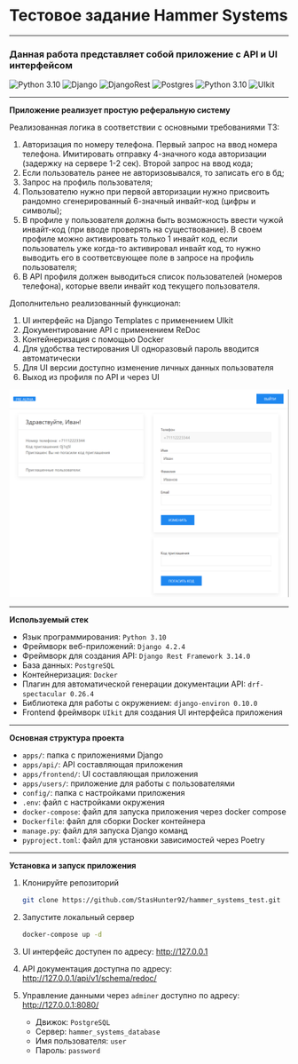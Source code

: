 # Тестовое задание Hammer Systems

______________________________________

### Данная работа представляет собой приложение c API и UI интерфейсом

<p align="left">
<img src="https://img.shields.io/badge/python_3.10-3670A0?style=flat-square&logo=python&logoColor=ffdd54" alt="Python 3.10">
<img src="https://img.shields.io/badge/django-%23092E20.svg?style=flat-square&logo=django&logoColor=white" alt="Django">
<img src="https://img.shields.io/badge/DJANGO-REST-ff1709?style=flat-square&logo=django&logoColor=white&color=ff1709&labelColor=gray" alt="DjangoRest">
<img src="https://img.shields.io/badge/postgres-%23316192.svg?style=flat-square&logo=postgresql&logoColor=white" alt="Postgres">
<img src="https://img.shields.io/badge/docker-%230db7ed.svg?style=flat-square&logo=docker&logoColor=white" alt="Python 3.10">
<img src="https://img.shields.io/badge/UIkit-%230081CB?style=flat-square&logoColor=white" alt="UIkit">
</p>

______________________________________
**Приложение реализует простую реферальную систему**

Реализованная логика в соответствии с основными требованиями ТЗ:

1) Авторизация по номеру телефона. Первый запрос на ввод номера
   телефона. Имитировать отправку 4-значного кода авторизации
   (задержку на сервере 1-2 сек). Второй запрос на ввод кода;
2) Если пользователь ранее не авторизовывался, то записать его в бд;
3) Запрос на профиль пользователя;
4) Пользователю нужно при первой авторизации нужно присвоить
   рандомно сгенерированный 6-значный инвайт-код (цифры и символы);
5) В профиле у пользователя должна быть возможность ввести чужой
   инвайт-код (при вводе проверять на существование). В своем профиле
   можно активировать только 1 инвайт код, если пользователь уже когда-то
   активировал инвайт код, то нужно выводить его в соответсвующее
   поле в запросе на профиль пользователя;
6) В API профиля должен выводиться список пользователей (номеров
   телефона), которые ввели инвайт код текущего пользователя.

Дополнительно реализованный функционал:

1) UI интерфейс на Django Templates с применением UIkit
2) Документирование API с применением ReDoc
3) Контейнеризация с помощью Docker
4) Для удобства тестирования UI одноразовый пароль вводится автоматически
5) Для UI версии доступно изменение личных данных пользователя
6) Выход из профиля по API и через UI

![img.png](img.png)
______________________________________
**Используемый стек**

- Язык программирования: `Python 3.10`
- Фреймворк веб-приложений: `Django 4.2.4`
- Фреймворк для создания API: `Django Rest Framework 3.14.0`
- База данных: `PostgreSQL`
- Контейнеризация: `Docker`
- Плагин для автоматической генерации документации API: `drf-spectacular 0.26.4`
- Библиотека для работы с окружением: `django-environ 0.10.0`
- Frontend фреймворк `UIkit` для создания UI интерфейса приложения

______________________________________
**Основная структура проекта**

- `apps/`: папка с приложениями Django
- `apps/api/`: API составляющая приложения
- `apps/frontend/`: UI составляющая приложения
- `apps/users/`: приложение для работы с пользователями
- `config/`: папка с настройками приложения
- `.env`: файл с настройками окружения
- `docker-compose`: файл для запуска приложения через docker compose
- `Dockerfile`: файл для сборки Docker контейнера
- `manage.py`: файл для запуска Django команд
- `pyproject.toml`: файл для установки зависимостей через Poetry

______________________________________
**Установка и запуск приложения**

1) Клонируйте репозиторий
   ```sh
   git clone https://github.com/StasHunter92/hammer_systems_test.git
   ```

2) Запустите локальный сервер
   ```sh
   docker-compose up -d
   ```

3) UI интерфейс доступен по адресу: http://127.0.0.1

4) API документация доступна по адресу: http://127.0.0.1/api/v1/schema/redoc/

5) Управление данными через `adminer` доступно по адресу: http://127.0.0.1:8080/
    - Движок: `PostgreSQL`
    - Сервер: `hammer_systems_database`
    - Имя пользователя: `user`
    - Пароль: `password`